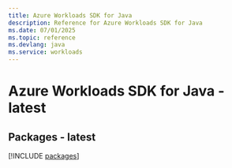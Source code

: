 ```yaml
---
title: Azure Workloads SDK for Java
description: Reference for Azure Workloads SDK for Java
ms.date: 07/01/2025
ms.topic: reference
ms.devlang: java
ms.service: workloads
---
```

# Azure Workloads SDK for Java - latest
## Packages - latest
[!INCLUDE [packages](workloads-index.md)]